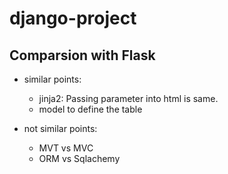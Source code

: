 # django-project
## Comparsion with Flask

* similar points: 
  * jinja2: Passing parameter into html is same.
  * model to define the table

* not similar points:
  * MVT vs MVC
  * ORM vs Sqlachemy  
